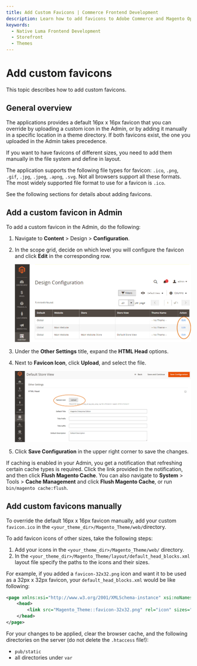 ```yaml
---
title: Add Custom Favicons | Commerce Frontend Development
description: Learn how to add favicons to Adobe Commerce and Magento Open Source themes.
keywords:
  - Native Luma Frontend Development
  - Storefront
  - Themes
---
```


# Add custom favicons

This topic describes how to add custom favicons.

## General overview

The applications provides a default 16px x 16px favicon that you can override by uploading a custom icon in the Admin, or by adding it manually in a specific location in a theme directory.
If both favicons exist, the one you uploaded in the Admin takes precedence.

If you want to have favicons of different sizes, you need to add them manually in the file system and define in layout.

The application supports the following file types for favicon: `.ico`, `.png`, `.gif`, `.jpg`, `.jpeg`, `.apng`, `.svg`. Not all browsers support all these formats. The most widely supported file format to use for a favicon is `.ico`.

See the following sections for details about adding favicons.

## Add a custom favicon in Admin

To add a custom favicon in the Admin, do the following:

1. Navigate to **Content** > Design > **Configuration**.
1. In the scope grid, decide on which level you will configure the favicon and click **Edit** in the corresponding row.

   ![favicon 1](../../_images/frontend/favicon_2_21.png)

1. Under the **Other Settings** title, expand the **HTML Head** options.
1. Next to **Favicon Icon**, click **Upload**, and select the file.

   ![favicon 2](../../_images/frontend/favicon_1_21.png)

1. Click **Save Configuration** in the upper right corner to save the changes.

If caching is enabled in your Admin, you get a notification that refreshing certain cache types is required. Click the link provided in the notification, and then click **Flush Magento Cache**. You can also navigate to **System** > Tools > **Cache Management** and click **Flush Magento Cache**, or run `bin/magento cache:flush`.

## Add custom favicons manually

To override the default 16px x 16px favicon manually, add your custom `favicon.ico` in the `<your_theme_dir>/Magento_Theme/web/`directory.

To add favicon icons of other sizes, take the following steps:

1. Add your icons in the `<your_theme_dir>/Magento_Theme/web/` directory.
1. In the `<your_theme_dir>/Magento_Theme/layout/default_head_blocks.xml` layout file specify the paths to the icons and their sizes.

For example, if you added a `favicon-32x32.png` icon and want it to be used as a 32px x 32px favicon, your `default_head_blocks.xml` would be like following:

```xml
<page xmlns:xsi="http://www.w3.org/2001/XMLSchema-instance" xsi:noNamespaceSchemaLocation="urn:magento:framework:View/Layout/etc/page_configuration.xsd">
    <head>
        <link src="Magento_Theme::favicon-32x32.png" rel="icon" sizes="32x32" />
    </head>
</page>
```

For your changes to be applied, clear the browser cache, and the following directories on the server (do not delete the `.htaccess` file!):

-  `pub/static`
-  all directories under `var`
